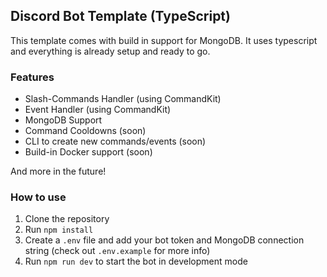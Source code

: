 ## Discord Bot Template (TypeScript)

This template comes with build in support for MongoDB. It uses typescript and everything is already setup and ready to go.

### Features

- Slash-Commands Handler (using CommandKit)
- Event Handler (using CommandKit)
- MongoDB Support
- Command Cooldowns (soon)
- CLI to create new commands/events (soon)
- Build-in Docker support (soon)


And more in the future!

### How to use

1. Clone the repository
2. Run `npm install`
3. Create a `.env` file and add your bot token and MongoDB connection string (check out `.env.example` for more info)
4. Run `npm run dev` to start the bot in development mode